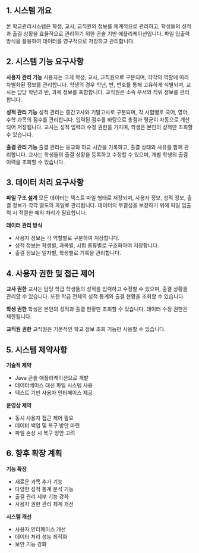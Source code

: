 ## 1. 시스템 개요

본 학교관리시스템은 학생, 교사, 교직원의 정보를 체계적으로 관리하고, 학생들의 성적과 출결 상황을 효율적으로 관리하기 위한 콘솔 기반 애플리케이션입니다. 파일 입출력 방식을 활용하여 데이터를 영구적으로 저장하고 관리합니다.

## 2. 시스템 기능 요구사항

**사용자 관리 기능**
사용자는 크게 학생, 교사, 교직원으로 구분되며, 각각의 역할에 따라 차별화된 정보를 관리합니다. 학생의 경우 학년, 반, 번호를 통해 고유하게 식별되며, 교사는 담당 학년과 반, 과목 정보를 포함합니다. 교직원은 소속 부서와 직위 정보를 관리합니다.

**성적 관리 기능**
성적 관리는 중간고사와 기말고사로 구분되며, 각 시험별로 국어, 영어, 수학 과목의 점수를 관리합니다. 입력된 점수를 바탕으로 총점과 평균이 자동으로 계산되어 저장됩니다. 교사는 성적 입력과 수정 권한을 가지며, 학생은 본인의 성적만 조회할 수 있습니다.

**출결 관리 기능**
출결 관리는 등교와 하교 시간을 기록하고, 출결 상태와 사유를 함께 관리합니다. 교사는 학생들의 출결 상황을 등록하고 수정할 수 있으며, 개별 학생의 출결 이력을 조회할 수 있습니다.

## 3. 데이터 처리 요구사항

**파일 구조 설계**
모든 데이터는 텍스트 파일 형태로 저장되며, 사용자 정보, 성적 정보, 출결 정보가 각각 별도의 파일로 관리됩니다. 데이터의 무결성을 보장하기 위해 파일 입출력 시 적절한 예외 처리가 필요합니다.

**데이터 관리 방식**
- 사용자 정보는 각 역할별로 구분하여 저장합니다.
- 성적 정보는 학생별, 과목별, 시험 종류별로 구조화하여 저장합니다.
- 출결 정보는 일자별, 학생별로 기록을 관리합니다.

## 4. 사용자 권한 및 접근 제어

**교사 권한**
교사는 담당 학급 학생들의 성적을 입력하고 수정할 수 있으며, 출결 상황을 관리할 수 있습니다. 또한 학급 전체의 성적 통계와 출결 현황을 조회할 수 있습니다.

**학생 권한**
학생은 본인의 성적과 출결 현황만 조회할 수 있습니다. 데이터 수정 권한은 제한됩니다.

**교직원 권한**
교직원은 기본적인 학교 정보 조회 기능만 사용할 수 있습니다.

## 5. 시스템 제약사항

**기술적 제약**
- Java 콘솔 애플리케이션으로 개발
- 데이터베이스 대신 파일 시스템 사용
- 텍스트 기반 사용자 인터페이스 제공

**운영상 제약**
- 동시 사용자 접근 제어 필요
- 데이터 백업 및 복구 방안 마련
- 파일 손상 시 복구 방안 고려

## 6. 향후 확장 계획

**기능 확장**
- 새로운 과목 추가 기능
- 다양한 성적 통계 분석 기능
- 출결 관리 세부 기능 강화
- 사용자 권한 관리 체계 개선

**시스템 개선**
- 사용자 인터페이스 개선
- 데이터 처리 성능 최적화
- 보안 기능 강화